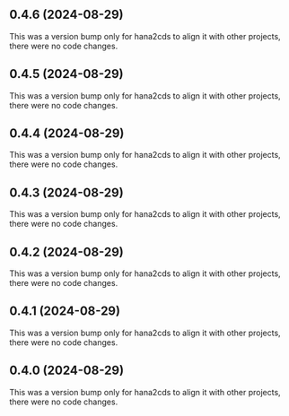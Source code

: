 ## 0.4.6 (2024-08-29)

This was a version bump only for hana2cds to align it with other projects, there were no code changes.

## 0.4.5 (2024-08-29)

This was a version bump only for hana2cds to align it with other projects, there were no code changes.

## 0.4.4 (2024-08-29)

This was a version bump only for hana2cds to align it with other projects, there were no code changes.

## 0.4.3 (2024-08-29)

This was a version bump only for hana2cds to align it with other projects, there were no code changes.

## 0.4.2 (2024-08-29)

This was a version bump only for hana2cds to align it with other projects, there were no code changes.

## 0.4.1 (2024-08-29)

This was a version bump only for hana2cds to align it with other projects, there were no code changes.

## 0.4.0 (2024-08-29)

This was a version bump only for hana2cds to align it with other projects, there were no code changes.